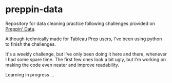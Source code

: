 # preppin-data

Repository for data cleaning practice following challenges provided on [Preppin' Data](https://preppindata.blogspot.com/).

Although technically made for Tableau Prep users, I've been using python to finish the challenges.

It's a weekly challenge, but I've only been doing it here and there, whenever I had some spare time. The first few ones look a bit ugly, but I'm working on making the code even neater and improve readability. 

Learning in progress ...

